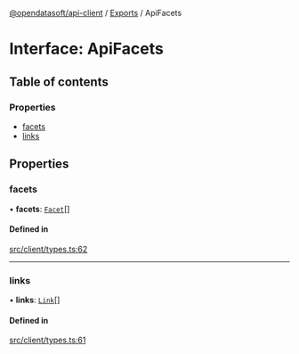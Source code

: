 [@opendatasoft/api-client](../README.md) / [Exports](../modules.md) / ApiFacets

# Interface: ApiFacets

## Table of contents

### Properties

- [facets](ApiFacets.md#facets)
- [links](ApiFacets.md#links)

## Properties

### facets

• **facets**: [`Facet`](Facet.md)[]

#### Defined in

[src/client/types.ts:62](https://github.com/opendatasoft/ods-dataviz-sdk/blob/b7a8d5d/packages/api-client/src/client/types.ts#L62)

___

### links

• **links**: [`Link`](Link.md)[]

#### Defined in

[src/client/types.ts:61](https://github.com/opendatasoft/ods-dataviz-sdk/blob/b7a8d5d/packages/api-client/src/client/types.ts#L61)
